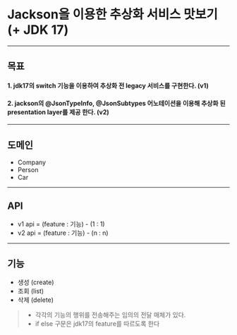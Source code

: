# Jackson을 이용한 추상화 서비스 맛보기 (+ JDK 17)
-- --
## 목표
#### 1. jdk17의 switch 기능을 이용하여 추상화 전 legacy 서비스를 구현한다. (v1)
#### 2. jackson의 @JsonTypeInfo, @JsonSubtypes 어노테이션을 이용해 추상화 된 presentation layer를 제공 한다. (v2)
-- --
## 도메인
* Company
* Person
* Car
-- --
## API
* v1 api = (feature : 기능) - (1 : 1)
* v2 api = (feature : 기능) - (n : n)
-- --
## 기능
* 생성 (create)
* 조회 (list)
* 삭제 (delete)
> - 각각의 기능의 행위를 전송해주는 임의의 전달 매체가 있다. 
> - if else 구문은 jdk17의 feature를 따르도록 한다